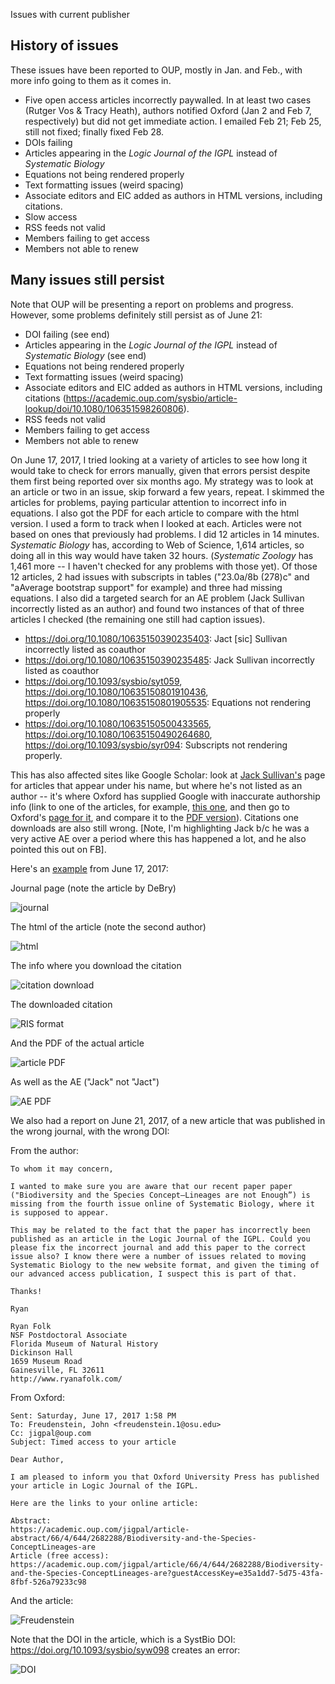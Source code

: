 Issues with current publisher

## History of issues

These issues have been reported to OUP, mostly in Jan. and Feb., with more info going to them as it comes in.

* Five open access articles incorrectly paywalled. In at least two cases (Rutger Vos & Tracy Heath), authors notified Oxford (Jan 2 and Feb 7, respectively) but did not get immediate action. I emailed Feb 21; Feb 25, still not fixed; finally fixed Feb 28.
* DOIs failing
* Articles appearing in the *Logic Journal of the IGPL* instead of *Systematic Biology*
* Equations not being rendered properly
* Text formatting issues (weird spacing)
* Associate editors and EIC added as authors in HTML versions, including citations.
* Slow access
* RSS feeds not valid
* Members failing to get access
* Members not able to renew

## Many issues still persist

Note that OUP will be presenting a report on problems and progress. However, some problems definitely still persist as of June 21:

* DOI failing (see end)
* Articles appearing in the *Logic Journal of the IGPL* instead of *Systematic Biology* (see end)
* Equations not being rendered properly
* Text formatting issues (weird spacing)
* Associate editors and EIC added as authors in HTML versions, including citations (https://academic.oup.com/sysbio/article-lookup/doi/10.1080/106351598260806).
* RSS feeds not valid
* Members failing to get access
* Members not able to renew

On June 17, 2017, I tried looking at a variety of articles to see how long it would take to check for errors manually, given that errors persist despite them first being reported over six months ago. My strategy was to look at an article or two in an issue, skip forward a few years, repeat. I skimmed the articles for problems, paying particular attention to incorrect info in equations. I also got the PDF for each article to compare with the html version. I used a form to track when I looked at each. Articles were not based on ones that previously had problems. I did 12 articles in 14 minutes. *Systematic Biology* has, according to Web of Science, 1,614 articles, so doing all in this way would have taken 32 hours. (*Systematic Zoology* has 1,461 more -- I haven't checked for any problems with those yet). Of those 12 articles, 2 had issues with subscripts in tables ("23.0a/8b (278)c" and "aAverage bootstrap support" for example) and three had missing equations. I also did a targeted search for an AE problem (Jack Sullivan incorrectly listed as an author) and found two instances of that of three articles I checked (the remaining one still had caption issues).

* https://doi.org/10.1080/10635150390235403: Jact [sic] Sullivan incorrectly listed as coauthor
* https://doi.org/10.1080/10635150390235485: Jack Sullivan incorrectly listed as coauthor
* https://doi.org/10.1093/sysbio/syt059,  https://doi.org/10.1080/10635150801910436,  https://doi.org/10.1080/10635150801905535: Equations not rendering properly
* https://doi.org/10.1080/10635150500433565, https://doi.org/10.1080/10635150490264680, https://doi.org/10.1093/sysbio/syr094: Subscripts not rendering properly.

This has also affected sites like Google Scholar: look at [Jack Sullivan's](https://scholar.google.com/citations?user=x1d3PxUAAAAJ&hl=en&oi=ao) page for articles that appear under his name, but where he's not listed as an author -- it's where Oxford has supplied Google with inaccurate authorship info (link to one of the articles, for example, [this one](https://scholar.google.com/citations?view_op=view_citation&hl=en&user=x1d3PxUAAAAJ&citation_for_view=x1d3PxUAAAAJ:URolC5Kub84C), and then go to Oxford's [page for it](https://academic.oup.com/sysbio/article/57/4/628/1632197), and compare it to the [PDF version](https://oup.silverchair-cdn.com/oup/backfile/Content_public/Journal/sysbio/57/4/10.1080/10635150802302443/2/57-4-628.pdf?Expires=1497810338&Signature=Y4JNZJ04saWFoYW6TeEzdU6w-56Ayx2CNKTSNLrdq4mZ~Pag3CmVCugx8e8xVPTQ07Za5blETDKYi7TdYs8HoyQZCVWxf3K33p6RrMZ4eQBFpGW2aAb3TZoHK3RAF4oR35uLqBkYEexFSFkOJpUkAx8dYBWFzqh60wgBOUGCZniWbWJs6HzclNTDmP7AzMwzZEp6TlOv5-VOoi3tEXBEyQ1auBsihNHh-4Iaov3g8CsTQZ~1PHqmxGPbgrZBzInRpDFNPO-AA4lIMxcLtnDaCTZDSe5cAqwKd3s4uO-mCir5Gqf6fR0GyDu-~XQ2wEqLiadfPNmRz5CUKAQD5S1WJA__&Key-Pair-Id=APKAIUCZBIA4LVPAVW3Q)). Citations one downloads are also still wrong. [Note, I'm highlighting Jack b/c he was a very active AE over a period where this has happened a lot, and he also pointed this out on FB].

Here's an [example](https://doi.org/10.1080/10635150390235403) from June 17, 2017:

Journal page (note the article by DeBry)

![journal](images/journalpage.jpg)

The html of the article (note the second author)

![html](images/html.jpg)

The info where you download the citation

![citation download](images/citation_download.jpg)

The downloaded citation

![RIS format](images/citation.jpg)

And the PDF of the actual article

![article PDF](images/Author_pdf.jpg)

As well as the AE ("Jack" not "Jact")

![AE PDF](images/AE_pdf.jpg)

We also had a report on June 21, 2017, of a new article that was published in the wrong journal, with the wrong DOI:

From the author:

```
To whom it may concern,

I wanted to make sure you are aware that our recent paper paper ("Biodiversity and the Species Concept—Lineages are not Enough”) is missing from the fourth issue online of Systematic Biology, where it is supposed to appear.

This may be related to the fact that the paper has incorrectly been published as an article in the Logic Journal of the IGPL. Could you please fix the incorrect journal and add this paper to the correct issue also? I know there were a number of issues related to moving Systematic Biology to the new website format, and given the timing of our advanced access publication, I suspect this is part of that.

Thanks!

Ryan

Ryan Folk
NSF Postdoctoral Associate
Florida Museum of Natural History
Dickinson Hall
1659 Museum Road
Gainesville, FL 32611
http://www.ryanafolk.com/
```

From Oxford:

```From: Oxford University Press [mailto:noreply@academic.oup.com]
Sent: Saturday, June 17, 2017 1:58 PM
To: Freudenstein, John <freudenstein.1@osu.edu>
Cc: jigpal@oup.com
Subject: Timed access to your article

Dear Author,

I am pleased to inform you that Oxford University Press has published your article in Logic Journal of the IGPL.

Here are the links to your online article:

Abstract:
https://academic.oup.com/jigpal/article-abstract/66/4/644/2682288/Biodiversity-and-the-Species-ConceptLineages-are
Article (free access):
https://academic.oup.com/jigpal/article/66/4/644/2682288/Biodiversity-and-the-Species-ConceptLineages-are?guestAccessKey=e35a1dd7-5d75-43fa-8fbf-526a79233c98
```

And the article:

![Freudenstein](images/FreudensteinEtAl2017.jpg)

Note that the DOI in the article, which is a SystBio DOI: https://doi.org/10.1093/sysbio/syw098 creates an error:

![DOI](images/doierror.jpg)
